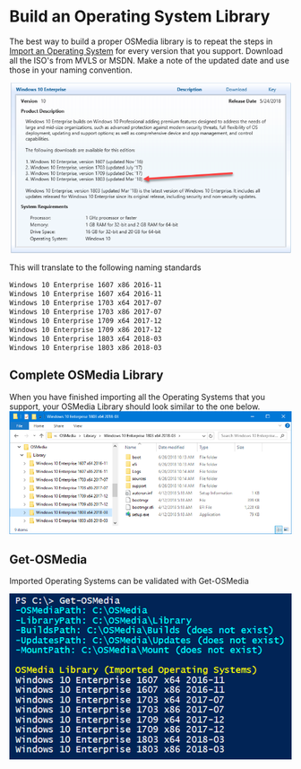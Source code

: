 # Build an Operating System Library

The best way to build a proper OSMedia library is to repeat the steps in [Import an Operating System](import-an-operating-system.md) for every version that you support. Download all the ISO's from MVLS or MSDN. Make a note of the updated date and use those in your naming convention.

![](../../.gitbook/assets/2018-06-18_11-29-13.png)

This will translate to the following naming standards

```text
Windows 10 Enterprise 1607 x86 2016-11
Windows 10 Enterprise 1607 x64 2016-11
Windows 10 Enterprise 1703 x64 2017-07
Windows 10 Enterprise 1703 x86 2017-07
Windows 10 Enterprise 1709 x64 2017-12
Windows 10 Enterprise 1709 x86 2017-12
Windows 10 Enterprise 1803 x64 2018-03
Windows 10 Enterprise 1803 x86 2018-03
```

## Complete OSMedia Library

When you have finished importing all the Operating Systems that you support, your OSMedia Library should look similar to the one below.  
![](../../.gitbook/assets/2018-06-26_10-29-03.png)

## Get-OSMedia

Imported Operating Systems can be validated with Get-OSMedia

![](../../.gitbook/assets/2018-06-26_10-26-27.png)

